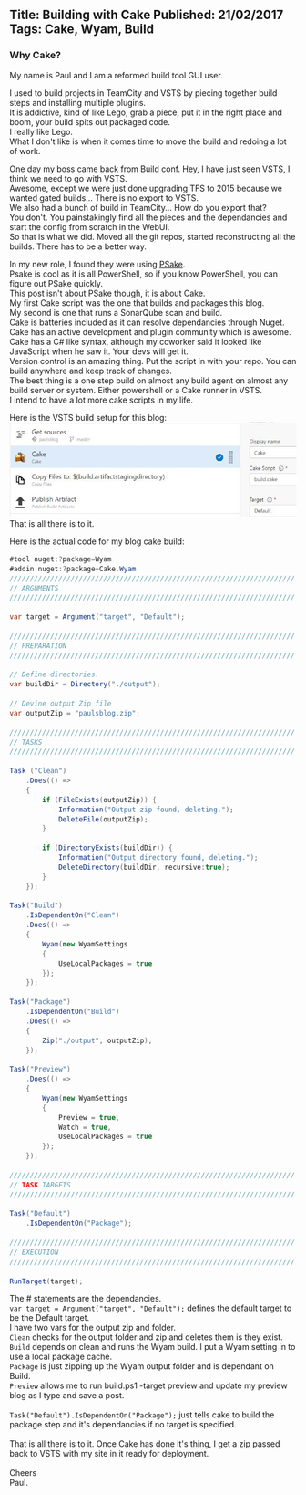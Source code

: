 Title: Building with Cake
Published: 21/02/2017
Tags: Cake, Wyam, Build
---
### Why Cake?

<p>My name is Paul and I am a reformed build tool GUI user.</p>

<p>I used to build projects in TeamCity and VSTS by piecing together build steps and installing multiple plugins.<br>
It is addictive, kind of like Lego, grab a piece, put it in the right place and boom, your build spits out packaged code.<br>
I really like Lego.<br>
What I don't like is when it comes time to move the build and redoing a lot of work.<br></p>

<p>One day my boss came back from Build conf. Hey, I have just seen VSTS, I think we need to go with VSTS.<br>
Awesome, except we were just done upgrading TFS to 2015 because we wanted gated builds... There is no export to VSTS.<br>
We also had a bunch of build in TeamCity... How do you export that?<br>
You don't. You painstakingly find all the pieces and the dependancies and start the config from scratch in the WebUI.<br>
So that is what we did. Moved all the git repos, started reconstructing all the builds. There has to be a better way.</p>

In my new role, I found they were using [PSake](https://github.com/psake/psake/). <br>
Psake is cool as it is all PowerShell, so if you know PowerShell, you can figure out PSake quickly.<br>
This post isn't about PSake though, it is about Cake.<br> 
My first Cake script was the one that builds and packages this blog.<br> 
My second is one that runs a SonarQube scan and build.<br>
Cake is batteries included as it can resolve dependancies through Nuget.<br>
Cake has an active development and plugin community which is awesome.<br>
Cake has a C# like syntax, although my coworker said it looked like JavaScript when he saw it. Your devs will get it.<br>
Version control is an amazing thing. Put the script in with your repo. You can build anywhere and keep track of changes.<br>
The best thing is a one step build on almost any build agent on almost any build server or system. Either powershell or a Cake runner in VSTS.<br>
I intend to have a lot more cake scripts in my life.<br>

Here is the VSTS build setup for this blog:<br>
![alt](../images/cake/pieceofcake.jpg)<br>
That is all there is to it.<br>

Here is the actual code for my blog cake build:<br>
```C#
#tool nuget:?package=Wyam
#addin nuget:?package=Cake.Wyam
//////////////////////////////////////////////////////////////////////
// ARGUMENTS
//////////////////////////////////////////////////////////////////////

var target = Argument("target", "Default");

//////////////////////////////////////////////////////////////////////
// PREPARATION
//////////////////////////////////////////////////////////////////////

// Define directories.
var buildDir = Directory("./output");

// Devine output Zip file
var outputZip = "paulsblog.zip";

//////////////////////////////////////////////////////////////////////
// TASKS
//////////////////////////////////////////////////////////////////////

Task ("Clean")
    .Does(() =>
    {
        if (FileExists(outputZip)) {
            Information("Output zip found, deleting.");
            DeleteFile(outputZip);
        }

        if (DirectoryExists(buildDir)) {
            Information("Output directory found, deleting.");
            DeleteDirectory(buildDir, recursive:true);
        }
    });

Task("Build")
    .IsDependentOn("Clean")
    .Does(() =>
    {
        Wyam(new WyamSettings
        {
            UseLocalPackages = true
        });     
    });

Task("Package")
    .IsDependentOn("Build")
    .Does(() =>
    {
        Zip("./output", outputZip);
    });
    
Task("Preview")
    .Does(() =>
    {
        Wyam(new WyamSettings
        {
            Preview = true,
            Watch = true,
            UseLocalPackages = true
        });        
    });

//////////////////////////////////////////////////////////////////////
// TASK TARGETS
//////////////////////////////////////////////////////////////////////

Task("Default")
    .IsDependentOn("Package");

//////////////////////////////////////////////////////////////////////
// EXECUTION
//////////////////////////////////////////////////////////////////////

RunTarget(target);
```

The # statements are the dependancies.<br>
`var target = Argument("target", "Default");` defines the default target to be the Default target.<br>
I have two vars for the output zip and folder.<br>
`Clean` checks for the output folder and zip and deletes them is they exist.<br>
`Build` depends on clean and runs the Wyam build. I put a Wyam setting in to use a local package cache.<br>
`Package` is just zipping up the Wyam output folder and is dependant on Build. <br>
`Preview` allows me to run build.ps1 -target preview and update my preview blog as I type and save a post. <br>
<br>
`Task("Default").IsDependentOn("Package");` just tells cake to build the package step and it's dependancies if no target is specified.<br> 
<br>
That is all there is to it. Once Cake has done it's thing, I get a zip passed back to VSTS with my site in it ready for deployment. <br>
<br> 
Cheers<br>
Paul. 